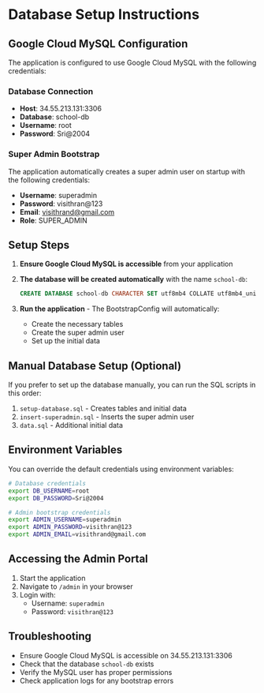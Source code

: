 # Database Setup Instructions

## Google Cloud MySQL Configuration

The application is configured to use Google Cloud MySQL with the following credentials:

### Database Connection
- **Host**: 34.55.213.131:3306
- **Database**: school-db
- **Username**: root
- **Password**: Sri@2004

### Super Admin Bootstrap
The application automatically creates a super admin user on startup with the following credentials:

- **Username**: superadmin
- **Password**: visithran@123
- **Email**: visithrand@gmail.com
- **Role**: SUPER_ADMIN

## Setup Steps

1. **Ensure Google Cloud MySQL is accessible** from your application
2. **The database will be created automatically** with the name `school-db`:
   ```sql
   CREATE DATABASE school-db CHARACTER SET utf8mb4 COLLATE utf8mb4_unicode_ci;
   ```

3. **Run the application** - The BootstrapConfig will automatically:
   - Create the necessary tables
   - Create the super admin user
   - Set up the initial data

## Manual Database Setup (Optional)

If you prefer to set up the database manually, you can run the SQL scripts in this order:

1. `setup-database.sql` - Creates tables and initial data
2. `insert-superadmin.sql` - Inserts the super admin user
3. `data.sql` - Additional initial data

## Environment Variables

You can override the default credentials using environment variables:

```bash
# Database credentials
export DB_USERNAME=root
export DB_PASSWORD=Sri@2004

# Admin bootstrap credentials
export ADMIN_USERNAME=superadmin
export ADMIN_PASSWORD=visithran@123
export ADMIN_EMAIL=visithrand@gmail.com
```

## Accessing the Admin Portal

1. Start the application
2. Navigate to `/admin` in your browser
3. Login with:
   - Username: `superadmin`
   - Password: `visithran@123`

## Troubleshooting

- Ensure Google Cloud MySQL is accessible on 34.55.213.131:3306
- Check that the database `school-db` exists
- Verify the MySQL user has proper permissions
- Check application logs for any bootstrap errors
